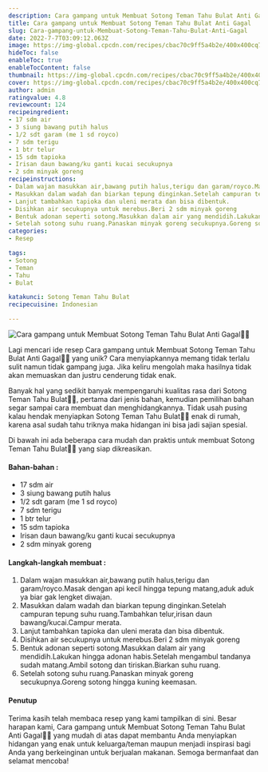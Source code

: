 ```yaml
---
description: Cara gampang untuk Membuat Sotong Teman Tahu Bulat Anti Gagal"
title: Cara gampang untuk Membuat Sotong Teman Tahu Bulat Anti Gagal
slug: Cara-gampang-untuk-Membuat-Sotong-Teman-Tahu-Bulat-Anti-Gagal
date: 2022-7-7T03:09:12.063Z
image: https://img-global.cpcdn.com/recipes/cbac70c9ff5a4b2e/400x400cq70/photo.jpg
hideToc: false
enableToc: true
enableTocContent: false
thumbnail: https://img-global.cpcdn.com/recipes/cbac70c9ff5a4b2e/400x400cq70/photo.jpg
cover: https://img-global.cpcdn.com/recipes/cbac70c9ff5a4b2e/400x400cq70/photo.jpg
author: admin
ratingvalue: 4.8
reviewcount: 124
recipeingredient:
- 17 sdm air
- 3 siung bawang putih halus
- 1/2 sdt garam (me 1 sd royco)
- 7 sdm terigu
- 1 btr telur
- 15 sdm tapioka
- Irisan daun bawang/ku ganti kucai secukupnya
- 2 sdm minyak goreng
recipeinstructions:
- Dalam wajan masukkan air,bawang putih halus,terigu dan garam/royco.Masak dengan api kecil hingga tepung matang,aduk aduk ya biar gak lengket diwajan.
- Masukkan dalam wadah dan biarkan tepung dinginkan.Setelah campuran tepung suhu ruang.Tambahkan telur,irisan daun bawang/kucai.Campur merata.
- Lanjut tambahkan tapioka dan uleni merata dan bisa dibentuk.
- Disihkan air secukupnya untuk merebus.Beri 2 sdm minyak goreng
- Bentuk adonan seperti sotong.Masukkan dalam air yang mendidih.Lakukan hingga adonan habis.Setelah mengambul tandanya sudah matang.Ambil sotong dan tiriskan.Biarkan suhu ruang.
- Setelah sotong suhu ruang.Panaskan minyak goreng secukupnya.Goreng sotong hingga kuning keemasan.
categories:
- Resep

tags:
- Sotong
- Teman
- Tahu
- Bulat

katakunci: Sotong Teman Tahu Bulat
recipecuisine: Indonesian

---
```


![Cara gampang untuk Membuat Sotong Teman Tahu Bulat Anti Gagal👩‍🍳](https://img-global.cpcdn.com/recipes/cbac70c9ff5a4b2e/400x400cq70/photo.jpg)

Lagi mencari ide resep Cara gampang untuk Membuat Sotong Teman Tahu Bulat Anti Gagal👩‍🍳 yang unik? Cara menyiapkannya memang tidak terlalu sulit namun tidak gampang juga. Jika keliru mengolah maka hasilnya tidak akan memuaskan dan justru cenderung tidak enak.

Banyak hal yang sedikit banyak mempengaruhi kualitas rasa dari Sotong Teman Tahu Bulat👩‍🍳, pertama dari jenis bahan, kemudian pemilihan bahan segar sampai cara membuat dan menghidangkannya. Tidak usah pusing kalau hendak menyiapkan Sotong Teman Tahu Bulat👩‍🍳 enak di rumah, karena asal sudah tahu triknya maka hidangan ini bisa jadi sajian spesial.

Di bawah ini ada beberapa cara mudah dan praktis untuk membuat Sotong Teman Tahu Bulat👩‍🍳 yang siap dikreasikan.

<!--inarticleads1-->

#### Bahan-bahan :

- 17 sdm air
- 3 siung bawang putih halus
- 1/2 sdt garam (me 1 sd royco)
- 7 sdm terigu
- 1 btr telur
- 15 sdm tapioka
- Irisan daun bawang/ku ganti kucai secukupnya
- 2 sdm minyak goreng

<!--inarticleads2-->

#### Langkah-langkah membuat :

1. Dalam wajan masukkan air,bawang putih halus,terigu dan garam/royco.Masak dengan api kecil hingga tepung matang,aduk aduk ya biar gak lengket diwajan.
1. Masukkan dalam wadah dan biarkan tepung dinginkan.Setelah campuran tepung suhu ruang.Tambahkan telur,irisan daun bawang/kucai.Campur merata.
1. Lanjut tambahkan tapioka dan uleni merata dan bisa dibentuk.
1. Disihkan air secukupnya untuk merebus.Beri 2 sdm minyak goreng
1. Bentuk adonan seperti sotong.Masukkan dalam air yang mendidih.Lakukan hingga adonan habis.Setelah mengambul tandanya sudah matang.Ambil sotong dan tiriskan.Biarkan suhu ruang.
1. Setelah sotong suhu ruang.Panaskan minyak goreng secukupnya.Goreng sotong hingga kuning keemasan.

#### Penutup

Terima kasih telah membaca resep yang kami tampilkan di sini. Besar harapan kami, Cara gampang untuk Membuat Sotong Teman Tahu Bulat Anti Gagal👩‍🍳 yang mudah di atas dapat membantu Anda menyiapkan hidangan yang enak untuk keluarga/teman maupun menjadi inspirasi bagi Anda yang berkeinginan untuk berjualan makanan. Semoga bermanfaat dan selamat mencoba!